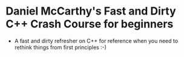 # Daniel McCarthy's Fast and Dirty C++ Crash Course for beginners

* A fast and dirty refresher on C++ for reference when you need to rethink things from first principles :-)
